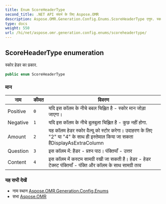 ```yaml
---
title: Enum ScoreHeaderType
second_title: .NET API संदर्भ के लिए Aspose.OMR
description: Aspose.OMR.Generation.Config.Enums.ScoreHeaderType एनुम. स्कर हेडर क प्रकर.
type: docs
weight: 550
url: /hi/net/aspose.omr.generation.config.enums/scoreheadertype/
---
```

## ScoreHeaderType enumeration

स्कोर हेडर का प्रकार.

```csharp
public enum ScoreHeaderType
```

### मान

| नाम | कीमत | विवरण |
| --- | --- | --- |
| Positive | `0` | यदि इस कॉलम के नीचे बबल चिह्नित है - स्कोर मान जोड़ा जाएगा। |
| Negative | `1` | यदि इस कॉलम के नीचे बुलबुला चिह्नित है - कुछ नहीं होगा. |
| Amount | `2` | यह कॉलम हेडर स्कोर वैल्यू को स्टोर करेगा। उदाहरण के लिए "2" या "4" के साथ ही इस्तेमाल किया जा सकता हैDisplayAsExtraColumn |
| Question | `3` | इस कॉलम में: हैडर - प्रश्न पाठ। पंक्तियाँ - उत्तर |
| Content | `4` | इस कॉलम में कस्टम सामग्री रखी जा सकती है। हेडर - हेडर टेक्स्ट पंक्तियाँ - पंक्ति और कॉलम के साथ सामग्री तत्व |

### यह सभी देखें

* नाम स्थान [Aspose.OMR.Generation.Config.Enums](../../aspose.omr.generation.config.enums/)
* सभा [Aspose.OMR](../../)


